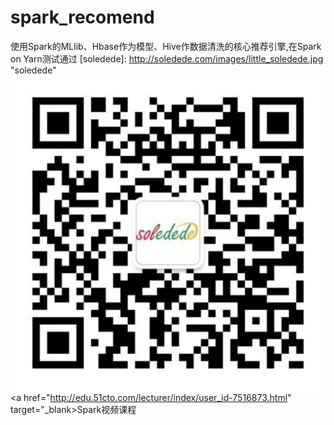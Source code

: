 spark_recomend
=================

使用Spark的MLlib、Hbase作为模型、Hive作数据清洗的核心推荐引擎,在Spark on Yarn测试通过
[soledede]: http://soledede.com/images/little_soledede.jpg "soledede"
<a href="http://edu.51cto.com/lecturer/user_id-7516873.html" target="_blank"><img src="image/soledede.png" alt="推荐系统"/></a>
<a href="http://edu.51cto.com/lecturer/index/user_id-7516873.html" target="_blank>Spark视频课程</a>

